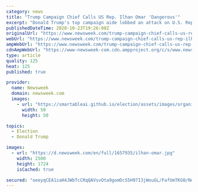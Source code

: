 ```yaml
---
category: news
title: "Trump Campaign Chief Calls US Rep. Ilhan Omar 'Dangerous'"
excerpt: "Donald Trump's top campaign aide lobbed an attack on U.S. Rep. Ilhan Omar on Friday, as the president's reelection team makes a play for Minnesota, calling her \"the most extreme, the most dangerous\" member of the Democratic Party."
publishedDateTime: 2020-10-23T19:26:00Z
originalUrl: "https://www.newsweek.com/trump-campaign-chief-calls-us-rep-ilhan-omar-dangerous-1541779"
webUrl: "https://www.newsweek.com/trump-campaign-chief-calls-us-rep-ilhan-omar-dangerous-1541779"
ampWebUrl: "https://www.newsweek.com/trump-campaign-chief-calls-us-rep-ilhan-omar-dangerous-1541779?amp=1"
cdnAmpWebUrl: "https://www-newsweek-com.cdn.ampproject.org/c/s/www.newsweek.com/trump-campaign-chief-calls-us-rep-ilhan-omar-dangerous-1541779?amp=1"
type: article
quality: 125
heat: 125
published: true

provider:
  name: Newsweek
  domain: newsweek.com
  images:
    - url: "https://smartableai.github.io/election/assets/images/organizations/newsweek.com-50x50.jpg"
      width: 50
      height: 50

topics:
  - Election
  - Donald Trump

images:
  - url: "https://d.newsweek.com/en/full/1657935/ilhan-omar.jpg"
    width: 2500
    height: 1724
    isCached: true

secured: "oeeyqCEA1zaH4JWbTcCRqQAVsvOta9gomDcS5H97I3jWouGL/FafUmTKG0/Ndr2DVdVXeWo+AUsUZq5mf5Cjr2pctgoCbIfXDx8dn7+iWtMinKTl+xDFalzkbw3hOSfPdS40M3Mgqn8T8jhVSjtRtG5q7GguGpn0/xBtDHp6a4Q1UaCgYQfrEqUu7l4du8uemnlUZ3FittFEBL8fgNlMPzPbx8kEisOPXevCf2naPLDtdhZBhTnTJ8eY4AKJD8nkWINEplEIBzmteOpodANSRup/BCiZ9d7h/HUtUAl+PbktjfpgfZ5Tq0sc3E3bd5DTIwxBnYHfrPlKfuxjEW2j8odgjxEWTFgNynKqMnuQ9ko=;j2Z6K51zRMg/AImnz5w9Xw=="
---
```


